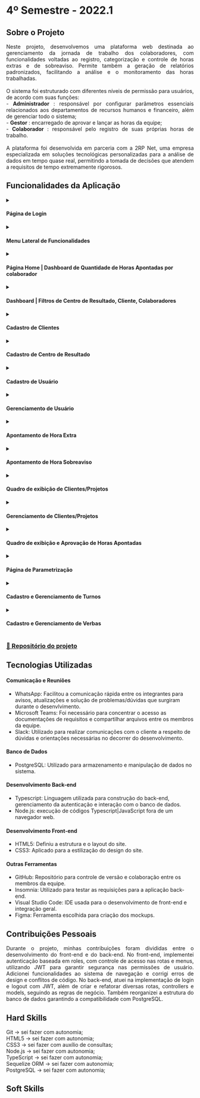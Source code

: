 # 4º Semestre - 2022.1

## Sobre o Projeto
<div align="justify">
    Neste projeto, desenvolvemos uma plataforma web destinada ao gerenciamento da jornada de trabalho dos colaboradores, com funcionalidades voltadas ao registro, categorização e controle de horas extras e de sobreaviso. Permite também a geração de relatórios padronizados, facilitando a análise e o monitoramento das horas trabalhadas.
    <br><br>
    O sistema foi estruturado com diferentes níveis de permissão para usuários, de acordo com suas funções:
    <br>
    - <b>Administrador</b> : responsável por configurar parâmetros essenciais relacionados aos departamentos de recursos humanos e financeiro, além de gerenciar todo o sistema;
    <br>
    - <b>Gestor</b> : encarregado de aprovar e lançar as horas da equipe;
    <br>
    - <b>Colaborador</b> : responsável pelo registro de suas próprias horas de trabalho.
    <br><br>
    A plataforma foi desenvolvida em parceria com a 2RP Net, uma empresa especializada em soluções tecnológicas personalizadas para a análise de dados em tempo quase real, permitindo a tomada de decisões que atendem a requisitos de tempo extremamente rigorosos.
</div>

## Funcionalidades da Aplicação

<div align="left">
  <details>
    <summary>
      <h4 align="left">Página de Login</h4>
    </summary>
    <img src="https://github.com/Grupo1API/2RP/blob/main/readme/sprint2/DoD/login.gif" width="1008px">
  </details>
  
  <details>
    <summary>
      <h4 align="left">Menu Lateral de Funcionalidades</h4>
    </summary>
    <img src="https://github.com/Grupo1API/2RP/blob/main/readme/sprint1/DoD/home_menu.gif" width="1008px">
  </details>

  <details>
    <summary>
      <h4 align="left">Página Home | Dashboard de Quantidade de Horas Apontadas por colaborador</h4>
    </summary>
    <img src="https://github.com/Grupo1API/2RP/blob/main/readme/sprint4/DoD/dashboard.png" width="1008px">
  </details>
    
  <details>
    <summary>
      <h4 align="left">Dashboard | Filtros de Centro de Resultado, Cliente, Colaboradores</h4>
    </summary>
    <img src="https://github.com/Grupo1API/2RP/blob/main/readme/sprint4/DoD/dashboard_home.gif" width="1008px">
  </details>

  <details>
    <summary>
      <h4 align="left">Cadastro de Clientes</h4>
    </summary>
    <img src="https://github.com/Grupo1API/2RP/blob/main/readme/sprint1/DoD/cadastro_cliente.gif" width="1008px">
  </details>

 <details>
    <summary>
      <h4 align="left">Cadastro de Centro de Resultado</h4>
    </summary>
    <img src="https://github.com/Grupo1API/2RP/blob/main/readme/sprint1/DoD/cadastro_cr.gif" width="1008px">
  </details>
  
  <details>
    <summary>
      <h4 align="left">Cadastro de Usuário</h4>
    </summary>
    <img src="https://github.com/Grupo1API/2RP/blob/main/readme/sprint2/DoD/cadastro_usuario.gif" width="1008px">
  </details>

  <details>
    <summary>
      <h4 align="left">Gerenciamento de Usuário</h4>
    </summary>
    <img src="https://github.com/Grupo1API/2RP/blob/main/readme/sprint2/DoD/gerenciar_usuario.gif" width="1008px">
  </details>

  <details>
    <summary>
      <h4 align="left">Apontamento de Hora Extra</h4>
    </summary>
    <img src="https://github.com/Grupo1API/2RP/blob/main/readme/sprint1/DoD/cadastro_cr.gif" width="1008px">
  </details>

  <details>
    <summary>
      <h4 align="left">Apontamento de Hora Sobreaviso</h4>
    </summary>
    <img src="https://github.com/Grupo1API/2RP/blob/main/readme/sprint1/DoD/apontamento_sobreaviso.gif" width="1008px">
  </details>

   <details>
    <summary>
      <h4 align="left">Quadro de exibição de Clientes/Projetos</h4>
    </summary>
    <img src="https://github.com/Grupo1API/2RP/blob/main/readme/sprint3/DoD/quadro_clientes.png" width="1008px">
  </details>

  <details>
    <summary>
      <h4 align="left">Gerenciamento de Clientes/Projetos</h4>
    </summary>
    <img src="https://github.com/Grupo1API/2RP/blob/main/readme/sprint3/DoD/gerenciamento.gif" width="1008px">
  </details>
  
   <details>
    <summary>
      <h4 align="left">Quadro de exibição e Aprovação de Horas Apontadas</h4>
    </summary>
    <img src="https://github.com/Grupo1API/2RP/blob/main/readme/sprint3/DoD/aprovacao.gif" width="1008px">
  </details>
  
  <details>
    <summary>
      <h4 align="left">Página de Parametrização</h4>
    </summary>
    <img src="https://github.com/Grupo1API/2RP/blob/main/readme/sprint3/DoD/parametrizacao.png" width="1008px">
  </details>

  <details>
    <summary>
      <h4 align="left">Cadastro e Gerenciamento de Turnos</h4>
    </summary>
    <img src="https://github.com/Grupo1API/2RP/blob/main/readme/sprint3/DoD/turno.gif" width="1008px">
  </details>

  <details>
    <summary>
      <h4 align="left">Cadastro e Gerenciamento de Verbas</h4>
    </summary>
    <img src="https://github.com/Grupo1API/2RP/blob/main/readme/sprint3/DoD/verba.gif" width="1008px">
  </details>
</div>

### [📂 Repositório do projeto](https://github.com/Grupo1API/2RP)

## Tecnologias Utilizadas

 #### Comunicação e Reuniões
  - WhatsApp: Facilitou a comunicação rápida entre os integrantes para avisos, atualizações e solução de problemas/dúvidas que surgiram durante o desenvlvimento.
  - Microsoft Teams: Foi necessário para concentrar o acesso as documentações de requisitos e compartilhar arquivos entre os membros da equipe.
  - Slack: Utilizado para realizar comunicações com o cliente a respeito de dúvidas e orientações necessárias no decorrer do desenvolvimento.
  
  #### Banco de Dados
  - PostgreSQL: Utilizado para armazenamento e manipulação de dados no sistema.
  
  #### Desenvolvimento Back-end
  - Typescript: Linguagem utilizada para construção do back-end, gerenciamento da autenticação e interação com o banco de dados.
  - Node.js: execução de códigos Typescript|JavaScript fora de um navegador web.
  
  #### Desenvolvimento Front-end
  - HTML5: Definiu a estrutura e o layout do site.
  - CSS3: Aplicado para a estilização do design do site.
  
  #### Outras Ferramentas
  - GitHub: Repositório para controle de versão e colaboração entre os membros da equipe.
  - Insomnia: Utilizado para testar as requisições para a aplicação back-end.
  - Visual Studio Code: IDE usada para o desenvolvimento de front-end e integração geral.
  - Figma: Ferramenta escolhida para criação dos mockups.

## Contribuições Pessoais

<div align="justify">
  Durante o projeto, minhas contribuições foram divididas entre o desenvolvimento do front-end e do back-end. No front-end, implementei autenticação baseada em roles, com controle de acesso nas rotas e menus, utilizando JWT para garantir segurança nas permissões de usuário. Adicionei funcionalidades ao sistema de navegação e corrigi erros de design e conflitos de código. No back-end, atuei na implementação de login e logout com JWT, além de criar e refatorar diversas rotas, controllers e models, seguindo as regras de negócio. Também reorganizei a estrutura do banco de dados garantindo a compatibilidade com PostgreSQL.
</div>

## Hard Skills

<div align="left">
  Git → sei fazer com autonomia;
  <br>
  HTML5 → sei fazer com autonomia;
  <br>
  CSS3 → sei fazer com auxílio de consultas;
  <br>
  Node.js → sei fazer com autonomia;
  <br>
  TypeScript → sei fazer com autonomia;
  <br>
  Sequelize ORM → sei fazer com autonomia;
  <br>
  PostgreSQL → sei fazer com autonomia;
</div>

## Soft Skills

<div align="justify">
</div>
